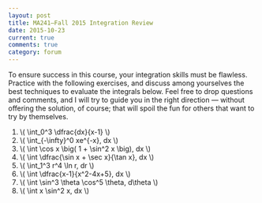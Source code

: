 ```yaml
---
layout: post
title: MA241—Fall 2015 Integration Review
date: 2015-10-23 
current: true
comments: true
category: forum
---
```


<div class="well">
	To ensure success in this course, your integration skills must be flawless. Practice with the following exercises, and discuss among yourselves the best techniques to evaluate the integrals below. Feel free to drop questions and comments, and I will try to guide you in the right direction — without offering the solution, of course; that will spoil the fun for others that want to try by themselves.
</div>

1. <span>\\( \int_0^3 \dfrac{dx}{x-1} \\)</span>
2. <span>\\( \int_{-\infty}^0 xe^{-x}\, dx \\)</span>
3. <span>\\( \int \cos x \big( 1 + \sin^2 x \big)\, dx \\)</span>
4. <span>\\( \int \dfrac{\sin x + \sec x}{\tan x}\, dx \\)</span>
5. <span>\\( \int_1^3 r^4 \ln r\, dr \\)</span>
6. <span>\\( \int \dfrac{x-1}{x^2-4x+5}\, dx \\)</span>
7. <span>\\( \int \sin^3 \theta \cos^5 \theta\, d\theta \\)</span>
8. <span>\\( \int x \sin^2 x\, dx \\)</span>
